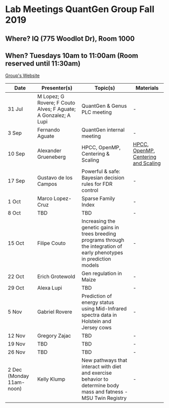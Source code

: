 # Lab Meetings QuantGen Group Fall 2019

## Where? IQ (775 Woodlot Dr), Room 1000

## When? Tuesdays 10am to 11:00am (Room reserved until 11:30am)

[Group's Website](http://quantgen.github.io/)

| Date           | Presenter(s)     |  Topic(s)        |  Materials    |
| -------------  | ---------------- | ---------------- | ------------- |
| 31 Jul | M Lopez; G Rovere; F Couto Alves; F Aguate; A Gonzalez; A Lupi | QuantGen & Genus PLC meeting | - |
| 3 Sep | Fernando Aguate | QuantGen internal meeting | - |
| 10 Sep | Alexander Grueneberg | HPCC, OpenMP, Centering & Scaling | [HPCC](https://slides.agrueneberg.info/2019-09-10/QuantGen_HPCC.html), [OpenMP](https://slides.agrueneberg.info/2019-09-10/OpenMP.html), [Centering and Scaling](https://slides.agrueneberg.info/2019-09-10/CenterScale.html) |
| 17 Sep | Gustavo de los Campos | Powerful & safe: Bayesian decision rules for FDR control | - |
| 1 Oct | Marco Lopez-Cruz | Sparse Family Index | - |
| 8 Oct | TBD | TBD | - |
| 15 Oct | Filipe Couto | Increasing the genetic gains in trees breeding programs through the integration of early phenotypes in prediction models | - |
| 22 Oct | Erich Grotewold | Gen regulation in Maize | - |
| 29 Oct | Alexa Lupi | TBD | - |
| 5 Nov | Gabriel Rovere | Prediction of energy status using Mid-Infrared spectra data in Holstein and Jersey cows| - |
| 12 Nov | Gregory Zajac | TBD | - |
| 19 Nov | TBD | TBD | - |
| 26 Nov | TBD | TBD | - |
| 2 Dec (Monday 11am-noon) | Kelly Klump | New pathways that interact with diet and exercise behavior to determine body mass and fatness - MSU Twin Registry | - |
